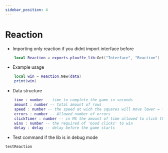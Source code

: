 ```yaml
---
sidebar_position: 4
---
```


# Reaction

- Importing only reaction if you didnt import interface before
```lua
    local Reaction = exports.plouffe_lib:Get("Interface", "Reaction")
```

- Example usage
```lua
    local win = Reaction.New(data)
    print(win)
```

- Data structure 
```lua
    time : number -- time to complete the game in seconds
    amount : number -- total amount of rows
    speed : number -- the speed at wich the squares will move lower = faster
    errors : number -- Allowed number of errors
    clickTimer : number -- in MS the amount of time allowed to click the square
    wins : number -- the required of 'Good clicks' to win
    delay : delay -- delay before the game starts
```

- Test command if the lib is in debug mode 
```
testReaction
```